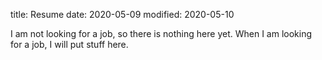 title: Resume
date: 2020-05-09
modified: 2020-05-10

I am not looking for a job, so there is nothing here yet. When I am looking for a job, 
I will put stuff here.
